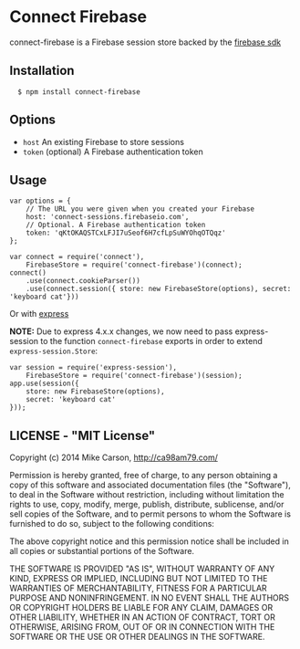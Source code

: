 # Connect Firebase

connect-firebase is a Firebase session store backed by the [firebase sdk](https://www.firebase.com/docs/nodejs-quickstart.html)

## Installation

      $ npm install connect-firebase

## Options
  
  - `host` An existing Firebase to store sessions
  - `token` (optional) A Firebase authentication token

## Usage

    var options = {
        // The URL you were given when you created your Firebase
        host: 'connect-sessions.firebaseio.com',
        // Optional. A Firebase authentication token
        token: 'qKtOKAQSTCxLFJI7uSeof6H7cfLpSuWYOhqOTQqz'
    };
    
    var connect = require('connect'),
        FirebaseStore = require('connect-firebase')(connect);
    connect()
        .use(connect.cookieParser())
        .use(connect.session({ store: new FirebaseStore(options), secret: 'keyboard cat'}))

 Or with [express](http://expressjs.com/)
 
 **NOTE:** Due to express 4.x.x changes, we now need to pass express-session to the function `connect-firebase` exports in order to extend `express-session.Store`:
    
    var session = require('express-session'),
        FirebaseStore = require('connect-firebase')(session);
    app.use(session({
        store: new FirebaseStore(options), 
        secret: 'keyboard cat' 
    }));

## LICENSE - "MIT License"

Copyright (c) 2014 Mike Carson, http://ca98am79.com/

Permission is hereby granted, free of charge, to any person
obtaining a copy of this software and associated documentation
files (the "Software"), to deal in the Software without
restriction, including without limitation the rights to use,
copy, modify, merge, publish, distribute, sublicense, and/or sell
copies of the Software, and to permit persons to whom the
Software is furnished to do so, subject to the following
conditions:

The above copyright notice and this permission notice shall be
included in all copies or substantial portions of the Software.

THE SOFTWARE IS PROVIDED "AS IS", WITHOUT WARRANTY OF ANY KIND,
EXPRESS OR IMPLIED, INCLUDING BUT NOT LIMITED TO THE WARRANTIES
OF MERCHANTABILITY, FITNESS FOR A PARTICULAR PURPOSE AND
NONINFRINGEMENT. IN NO EVENT SHALL THE AUTHORS OR COPYRIGHT
HOLDERS BE LIABLE FOR ANY CLAIM, DAMAGES OR OTHER LIABILITY,
WHETHER IN AN ACTION OF CONTRACT, TORT OR OTHERWISE, ARISING
FROM, OUT OF OR IN CONNECTION WITH THE SOFTWARE OR THE USE OR
OTHER DEALINGS IN THE SOFTWARE.
